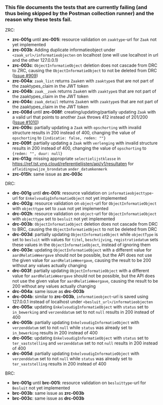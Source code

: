 ### This file documents the tests that are currently failing (and thus being skipped by the Postman collection runner) and the reason why these tests fail.

ZRC:
- **zrc-001g** until **zrc-001i**: resource validation on `zaaktype`-url for `Zaak` not yet implemented
- **zrc-003b**: Adding duplicate informatieobject under `<zaak_url>/informatieobjecten` on localhost (one will use localhost in url and the other 127.0.0.1)
- **zrc-003c**: `ObjectInformatieObject` deletion does not cascade from DRC to ZRC, causing the `ObjectInformatieObject` to not be deleted from DRC ([Issue #909](https://github.com/VNG-Realisatie/gemma-zaken/issues/909))
- **zrc-004a**: `zaak_list` returns `Zaak`en with `zaaktype`s that are not part of the zaaktypes_claim in the JWT token  
- **zrc-004b**: `zaak__zoek` returns `Zaak`en with `zaaktype`s that are not part of the zaaktypes_claim in the JWT token  
- **zrc-004c**: `zaak_detail` returns `Zaak`en with `zaaktype`s that are not part of the zaaktypes_claim in the JWT token
- **zrc-008d** until **zrc-008f**: creating/updating/partially updating `Zaak` with a valid url that points to another `Zaak` throws 412 instead of 201/200 ([Issue #1010](https://github.com/VNG-Realisatie/gemma-zaken/issues/1010))
- **zrc-009c**: partially updating a `Zaak` with `opschorting` with invalid structure results in 200 instead of 400, changing the value of `opschorting` to `{indicatie: false, reden: ""}`
- **zrc-009f**: partially updating a `Zaak` with `verlenging` with invalid structure results in 200 instead of 400, changing the value of `opschorting` to `{reden: "", duur: null}`
- **zrc-013g**: missing appropriate `selectielijstklasse` in https://ref.tst.vng.cloud/referentielijsten/api/v1/resultaten for `afleidingswijze_brondatum` `ander_datumkenmerk` 
- **zrc-015h**: same issue as **zrc-003c**

DRC:
- **drc-001g** until **drc-001i**: resource validation on `informatieobjecttype`-url for `EnkelvoudigInformatieObject` not yet implemented
- **drc-002g**: resource validation on `object`-url for `ObjectInformatieObject` with `objecttype` set to `zaak` not yet implemented
- **drc-002h**: resource validation on `object`-url for `ObjectInformatieObject` with `objecttype` set to `besluit` not yet implemented
- **drc-003b**: `ObjectInformatieObject` deletion does not cascade from DRC to BRC, causing the `ObjectInformatieObject` to not be deleted from DRC
- **drc-003d**: partially updating `ObjectInformatieObject` while `objectType` is set to `besluit` with values for `titel`, `beschrijving`, `registratiedatum` sets these values in the `ObjectInformatieObject`, instead of ignoring them
- **drc-003e**: updating `ObjectInformatieObject` with a different value for `aardRelatieWeergave` should not be possible, but the API does not use the given value for `aardRelatieWeergave`, causing the result to be 200 without any values actually changing
- **drc-003f**: partially updating `ObjectInformatieObject` with a different value for `aardRelatieWeergave` should not be possible, but the API does not use the given value for `aardRelatieWeergave`, causing the result to be 200 without any values actually changing
- **drc-004a**: same issue as **drc-003b**
- **drc-004b**: similar to **zrc-003b**, `informatieobject`-url is saved using 127.0.0.1 instead of localhost under `<besluit_url>/informatieobjecten`
- **drc-005a**: updating `EnkelvoudigInformatieObject` with `status` set to `in_bewerking` and `verzenddatum` set to not `null` results in 200 instead of 400
- **drc-005b**: partially updating `EnkelvoudigInformatieObject` with `verzenddatum` set to not `null` while `status` was already set to `in_bewerking` results in 200 instead of 400
- **drc-005c**: updating `EnkelvoudigInformatieObject` with `status` set to `ter_vaststelling` and `verzenddatum` set to not `null` results in 200 instead of 400
- **drc-005d**: partially updating `EnkelvoudigInformatieObject` with `verzenddatum` set to not `null` while `status` was already set to `ter_vaststelling` results in 200 instead of 400

BRC:
- **brc-001g** until **brc-001i**: resource validation on `besluittype`-url for `Besluit` not yet implemented
- **brc-003b**: same issue as **zrc-003b**
- **brc-003c**: same issue as **drc-003b**